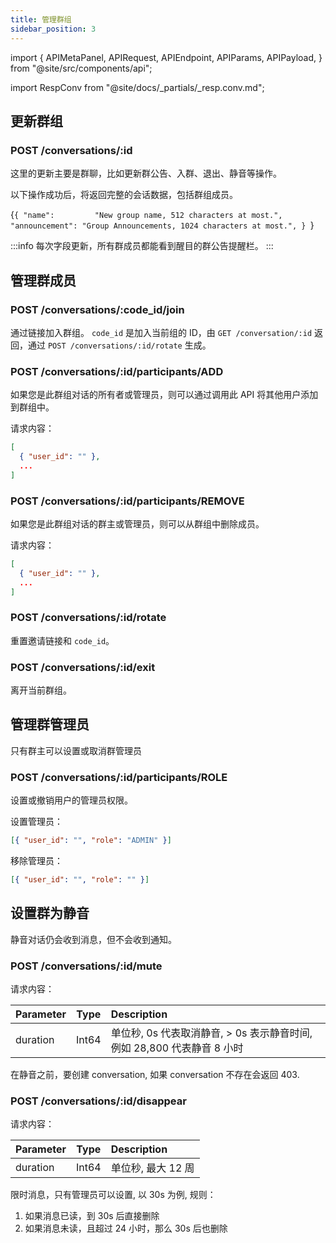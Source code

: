 ```yaml
---
title: 管理群组
sidebar_position: 3
---
```


import {
  APIMetaPanel,
  APIRequest,
  APIEndpoint,
  APIParams,
  APIPayload,
} from "@site/src/components/api";

import RespConv from "@site/docs/_partials/_resp.conv.md";

## 更新群组

### POST /conversations/:id

这里的更新主要是群聊，比如更新群公告、入群、退出、静音等操作。

以下操作成功后，将返回完整的会话数据，包括群组成员。

<APIEndpoint url="/conversations/:id" />

<APIMetaPanel scope="Authorized" />

<APIParams p-id="The conversation's id." p-id-required={true} />

<APIPayload>{`{
  "name":         "New group name, 512 characters at most.",
  "announcement": "Group Announcements, 1024 characters at most.",
}
`}</APIPayload>

:::info
每次字段更新，所有群成员都能看到醒目的群公告提醒栏。
:::

<APIRequest
  title="Update Conversation info by ID"
  method="POST"
  url="/conversations/928c5c40-769c-3e97-8387-fb1ae0645311 --data PAYLOAD"
/>

<RespConv />

## 管理群成员

### POST /conversations/:code_id/join

通过链接加入群组。 `code_id` 是加入当前组的 ID，由 `GET /conversation/:id` 返回，通过 `POST /conversations/:id/rotate` 生成。

### POST /conversations/:id/participants/ADD

如果您是此群组对话的所有者或管理员，则可以通过调用此 API 将其他用户添加到群组中。

请求内容：

```json
[
  { "user_id": "" },
  ...
]
```

### POST /conversations/:id/participants/REMOVE

如果您是此群组对话的群主或管理员，则可以从群组中删除成员。

请求内容：

```json
[
  { "user_id": "" },
  ...
]
```

### POST /conversations/:id/rotate

重置邀请链接和 `code_id`。

### POST /conversations/:id/exit

离开当前群组。

## 管理群管理员

只有群主可以设置或取消群管理员

### POST /conversations/:id/participants/ROLE

设置或撤销用户的管理员权限。

设置管理员：

```json
[{ "user_id": "", "role": "ADMIN" }]
```

移除管理员：

```json
[{ "user_id": "", "role": "" }]
```

## 设置群为静音

静音对话仍会收到消息，但不会收到通知。

### POST /conversations/:id/mute

请求内容：

| Parameter    |  Type  | Description                                                                                                         |
| :----------- | :----: | :------------------------------------------------------------------------------------------------------------------ |
| duration     | Int64  | 单位秒, 0s 代表取消静音, > 0s 表示静音时间, 例如 28,800 代表静音 8 小时 |

在静音之前，要创建 conversation, 如果 conversation 不存在会返回 403.

### POST /conversations/:id/disappear

请求内容：

| Parameter    |  Type  | Description                                                                                                         |
| :----------- | :----: | :------------------------------------------------------------------------------------------------------------------ |
| duration     | Int64  | 单位秒, 最大 12 周 |

限时消息，只有管理员可以设置, 以 30s 为例, 规则：

1. 如果消息已读，到 30s 后直接删除
2. 如果消息未读，且超过 24 小时，那么 30s 后也删除
